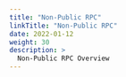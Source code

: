 ```yaml
---
title: "Non-Public RPC"
linkTitle: "Non-Public RPC"
date: 2022-01-12
weight: 30
description: >
  Non-Public RPC Overview
---
```




